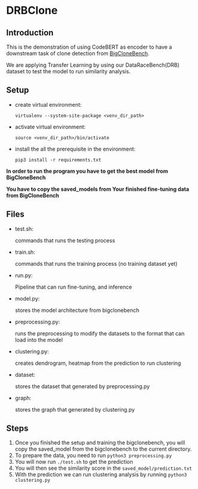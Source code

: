 # DRBClone

## Introduction 

This is the demonstration of using CodeBERT as encoder to have a downstream task of clone detection from [BigCloneBench](https://github.com/microsoft/CodeXGLUE/tree/main/Code-Code/Clone-detection-BigCloneBench). 

We are applying Transfer Learning by using our DataRaceBench(DRB) dataset to test the model to run similarity analysis. 



## Setup 

- create virtual environment: 

  `virtualenv --system-site-package <venv_dir_path>` 

- activate virtual environment: 

  `source <venv_dir_path>/bin/activate` 

- install the all the prerequisite in the environment: 

  `pip3 install -r requirements.txt`


**In order to run the program you have to get the best model from BigCloneBench**

**You have to copy the saved_models from Your finished fine-tuning data from BigCloneBench**

## Files

- test.sh: 
  
  commands that runs the testing process

- train.sh: 

  commands that runs the training process (no training dataset yet)

- run.py: 

   Pipeline that can run fine-tuning, and inference 
   
- model.py: 

  stores the model architecture from bigclonebench 
  
- preprocessing.py: 
  
  runs the preprocessing to modify the datasets to the format that can load into the model 

- clustering.py: 

  creates dendrogram, heatmap from the prediction to run clustering 
  
- dataset: 
  
  stores the dataset that generated by preprocessing.py 
  
- graph: 
  
  stores the graph that generated by clustering.py 

## Steps

  1. Once you finished the setup and training the bigclonebench, you will copy the saved_model from the bigclonebench to the current directory. 
  2. To prepare the data, you need to run `python3 preprocessing.py` 
  3. You will now run `./test.sh` to get the prediction
  4. You will then see the similarity score in the `saved_model/prediction.txt`
  5. With the prediction we can run clustering analysis by running `python3 clustering.py`
 


